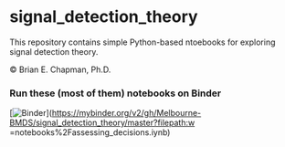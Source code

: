# signal_detection_theory

This repository contains simple Python-based ntoebooks for exploring signal detection theory.

&copy; Brian E. Chapman, Ph.D.

### Run these (most of them) notebooks on Binder
[![Binder](https://mybinder.org/badge_logo.svg)](https://mybinder.org/v2/gh/Melbourne-BMDS/signal_detection_theory/master?filepath:w
=notebooks%2Fassessing_decisions.iynb)
